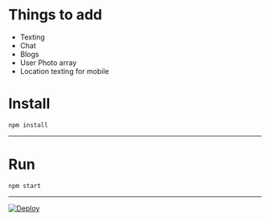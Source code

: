 
# Things to add

  - Texting
  - Chat
  - Blogs
  - User Photo array
  - Location texting for mobile

# Install

`npm install`

---

# Run

`npm start`

---


<a href="https://heroku.com/deploy">
  <img src="https://www.herokucdn.com/deploy/button.svg" alt="Deploy">
</a>